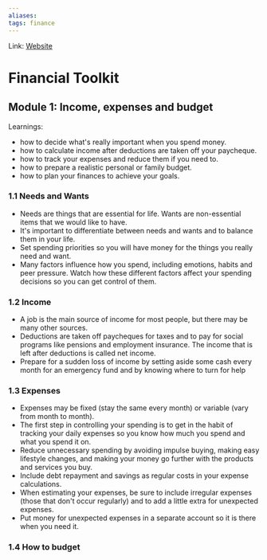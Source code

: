 ```yaml
---
aliases:
tags: finance
---
```

Link: [Website](https://www.canada.ca/en/financial-consumer-agency/services/financial-toolkit/)

# Financial Toolkit
## Module 1: Income, expenses and budget
Learnings:
-   how to decide what's really important when you spend money.
-   how to calculate income after deductions are taken off your paycheque.
-   how to track your expenses and reduce them if you need to.
-   how to prepare a realistic personal or family budget.
-   how to plan your finances to achieve your goals.

### 1.1 Needs and Wants
-   Needs are things that are essential for life. Wants are non-essential items that we would like to have.
-   It's important to differentiate between needs and wants and to balance them in your life.
-   Set spending priorities so you will have money for the things you really need and want.
-   Many factors influence how you spend, including emotions, habits and peer pressure. Watch how these different factors affect your spending decisions so you can get control of them.

### 1.2 Income
-   A job is the main source of income for most people, but there may be many other sources.
-   Deductions are taken off paycheques for taxes and to pay for social programs like pensions and employment insurance. The income that is left after deductions is called net income.
-   Prepare for a sudden loss of income by setting aside some cash every month for an emergency fund and by knowing where to turn for help

### 1.3 Expenses
-   Expenses may be fixed (stay the same every month) or variable (vary from month to month).
-   The first step in controlling your spending is to get in the habit of tracking your daily expenses so you know how much you spend and what you spend it on.
-   Reduce unnecessary spending by avoiding impulse buying, making easy lifestyle changes, and making your money go further with the products and services you buy.
-   Include debt repayment and savings as regular costs in your expense calculations.
-   When estimating your expenses, be sure to include irregular expenses (those that don't occur regularly) and to add a little extra for unexpected expenses.
-   Put money for unexpected expenses in a separate account so it is there when you need it.

### 1.4 How to budget

